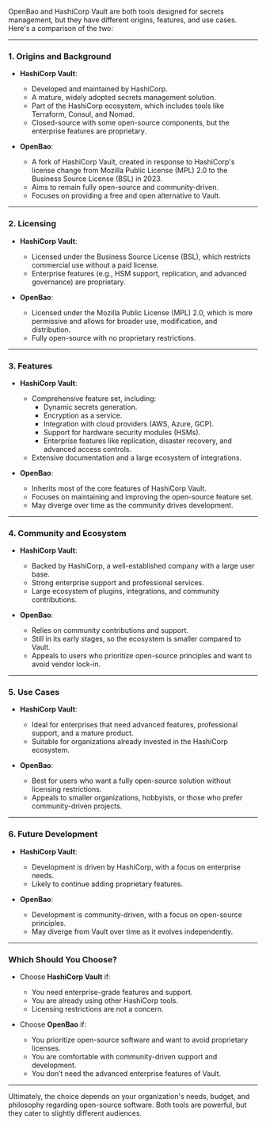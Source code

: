 OpenBao and HashiCorp Vault are both tools designed for secrets management, but they have different origins, features, and use cases. Here's a comparison of the two:

---

### **1. Origins and Background**
- **HashiCorp Vault**:
  - Developed and maintained by HashiCorp.
  - A mature, widely adopted secrets management solution.
  - Part of the HashiCorp ecosystem, which includes tools like Terraform, Consul, and Nomad.
  - Closed-source with some open-source components, but the enterprise features are proprietary.

- **OpenBao**:
  - A fork of HashiCorp Vault, created in response to HashiCorp's license change from Mozilla Public License (MPL) 2.0 to the Business Source License (BSL) in 2023.
  - Aims to remain fully open-source and community-driven.
  - Focuses on providing a free and open alternative to Vault.

---

### **2. Licensing**
- **HashiCorp Vault**:
  - Licensed under the Business Source License (BSL), which restricts commercial use without a paid license.
  - Enterprise features (e.g., HSM support, replication, and advanced governance) are proprietary.

- **OpenBao**:
  - Licensed under the Mozilla Public License (MPL) 2.0, which is more permissive and allows for broader use, modification, and distribution.
  - Fully open-source with no proprietary restrictions.

---

### **3. Features**
- **HashiCorp Vault**:
  - Comprehensive feature set, including:
    - Dynamic secrets generation.
    - Encryption as a service.
    - Integration with cloud providers (AWS, Azure, GCP).
    - Support for hardware security modules (HSMs).
    - Enterprise features like replication, disaster recovery, and advanced access controls.
  - Extensive documentation and a large ecosystem of integrations.

- **OpenBao**:
  - Inherits most of the core features of HashiCorp Vault.
  - Focuses on maintaining and improving the open-source feature set.
  - May diverge over time as the community drives development.

---

### **4. Community and Ecosystem**
- **HashiCorp Vault**:
  - Backed by HashiCorp, a well-established company with a large user base.
  - Strong enterprise support and professional services.
  - Large ecosystem of plugins, integrations, and community contributions.

- **OpenBao**:
  - Relies on community contributions and support.
  - Still in its early stages, so the ecosystem is smaller compared to Vault.
  - Appeals to users who prioritize open-source principles and want to avoid vendor lock-in.

---

### **5. Use Cases**
- **HashiCorp Vault**:
  - Ideal for enterprises that need advanced features, professional support, and a mature product.
  - Suitable for organizations already invested in the HashiCorp ecosystem.

- **OpenBao**:
  - Best for users who want a fully open-source solution without licensing restrictions.
  - Appeals to smaller organizations, hobbyists, or those who prefer community-driven projects.

---

### **6. Future Development**
- **HashiCorp Vault**:
  - Development is driven by HashiCorp, with a focus on enterprise needs.
  - Likely to continue adding proprietary features.

- **OpenBao**:
  - Development is community-driven, with a focus on open-source principles.
  - May diverge from Vault over time as it evolves independently.

---

### **Which Should You Choose?**
- Choose **HashiCorp Vault** if:
  - You need enterprise-grade features and support.
  - You are already using other HashiCorp tools.
  - Licensing restrictions are not a concern.

- Choose **OpenBao** if:
  - You prioritize open-source software and want to avoid proprietary licenses.
  - You are comfortable with community-driven support and development.
  - You don’t need the advanced enterprise features of Vault.

---

Ultimately, the choice depends on your organization's needs, budget, and philosophy regarding open-source software. Both tools are powerful, but they cater to slightly different audiences.